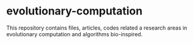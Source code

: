 # evolutionary-computation
This repository contains files, articles, codes related a research areas in evolutionary computation and algorithms bio-inspired.
